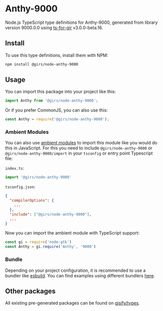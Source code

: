 
# Anthy-9000

Node.js TypeScript type definitions for Anthy-9000, generated from library version 9000.0.0 using [ts-for-gir](https://github.com/gjsify/ts-for-gir) v3.0.0-beta.16.

## Install

To use this type definitions, install them with NPM:
```bash
npm install @girs/node-anthy-9000
```

## Usage

You can import this package into your project like this:
```ts
import Anthy from '@girs/node-anthy-9000';
```

Or if you prefer CommonJS, you can also use this:
```ts
const Anthy = require('@girs/node-anthy-9000');
```

### Ambient Modules

You can also use [ambient modules](https://github.com/gjsify/ts-for-gir/tree/main/packages/cli#ambient-modules) to import this module like you would do this in JavaScript.
For this you need to include `@girs/node-anthy-9000` or `@girs/node-anthy-9000/import` in your `tsconfig` or entry point Typescript file:

`index.ts`:
```ts
import '@girs/node-anthy-9000'
```

`tsconfig.json`:
```json
{
  "compilerOptions": {
    ...
  },
  "include": ["@girs/node-anthy-9000"],
  ...
}
```

Now you can import the ambient module with TypeScript support: 

```ts
const gi = require('node-gtk')
const Anthy = gi.require('Anthy', '9000')
```



### Bundle

Depending on your project configuration, it is recommended to use a bundler like [esbuild](https://esbuild.github.io/). You can find examples using different bundlers [here](https://github.com/gjsify/ts-for-gir/tree/main/examples).

## Other packages

All existing pre-generated packages can be found on [gjsify/types](https://github.com/gjsify/types).

